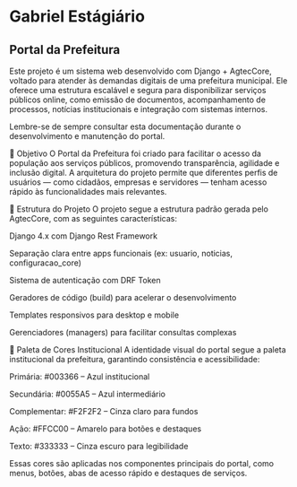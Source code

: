 # Gabriel Estágiário

## Portal da Prefeitura
Este projeto é um sistema web desenvolvido com Django + AgtecCore, voltado para atender às demandas digitais de uma prefeitura municipal. Ele oferece uma estrutura escalável e segura para disponibilizar serviços públicos online, como emissão de documentos, acompanhamento de processos, notícias institucionais e integração com sistemas internos.

Lembre-se de sempre consultar esta documentação durante o desenvolvimento e manutenção do portal.

🎯 Objetivo
O Portal da Prefeitura foi criado para facilitar o acesso da população aos serviços públicos, promovendo transparência, agilidade e inclusão digital. A arquitetura do projeto permite que diferentes perfis de usuários — como cidadãos, empresas e servidores — tenham acesso rápido às funcionalidades mais relevantes.

🧱 Estrutura do Projeto
O projeto segue a estrutura padrão gerada pelo AgtecCore, com as seguintes características:

Django 4.x com Django Rest Framework

Separação clara entre apps funcionais (ex: usuario, noticias, configuracao_core)

Sistema de autenticação com DRF Token

Geradores de código (build) para acelerar o desenvolvimento

Templates responsivos para desktop e mobile

Gerenciadores (managers) para facilitar consultas complexas

🎨 Paleta de Cores Institucional
A identidade visual do portal segue a paleta institucional da prefeitura, garantindo consistência e acessibilidade:

Primária: #003366 – Azul institucional

Secundária: #0055A5 – Azul intermediário

Complementar: #F2F2F2 – Cinza claro para fundos

Ação: #FFCC00 – Amarelo para botões e destaques

Texto: #333333 – Cinza escuro para legibilidade

Essas cores são aplicadas nos componentes principais do portal, como menus, botões, abas de acesso rápido e destaques de serviços.
